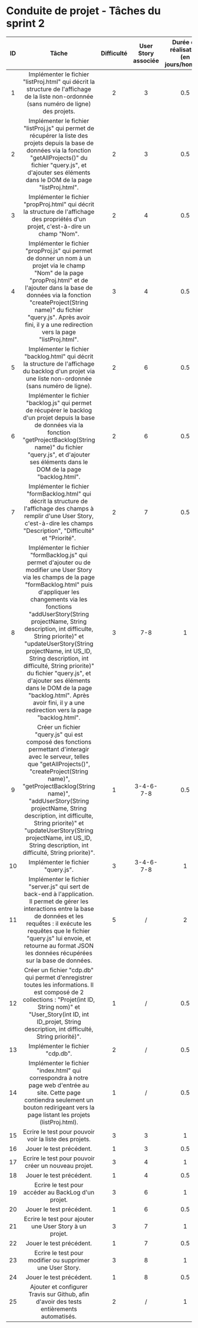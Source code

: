 # Conduite de projet - Tâches du sprint 2

| ID | Tâche | Difficulté | User Story associée | Durée de réalisation (en jours/homme) | Avancement | Développeur |
|:--:|:-----:|:----------:|:-------------------:|:-------------------------------------:|:----------:|:-----------:|
| 1 | Implémenter le fichier "listProj.html" qui décrit la structure de l'affichage de la liste non-ordonnée (sans numéro de ligne) des projets. | 2 | 3 | 0.5 | DOING | François |
| 2 | Implémenter le fichier "listProj.js" qui permet de récupérer la liste des projets depuis la base de données via la fonction "getAllProjects()" du fichier "query.js", et d'ajouter ses éléments dans le DOM de la page "listProj.html". | 2 | 3 | 0.5 | DOING | François |
| 3 | Implémenter le fichier "propProj.html" qui décrit la structure de l'affichage des propriétés d'un projet, c'est-à-dire un champ "Nom". | 2 | 4 | 0.5 | DOING | François |
| 4 | Implémenter le fichier "propProj.js" qui permet de donner un nom à un projet via le champ "Nom" de la page "propProj.html" et de l'ajouter dans la base de données via la fonction "createProject(String name)" du fichier "query.js". Après avoir fini, il y a une redirection vers la page "listProj.html". | 3 | 4 | 0.5 | DOING | François |
| 5 | Implémenter le fichier "backlog.html" qui décrit la structure de l'affichage du backlog d'un projet via une liste non-ordonnée (sans numéro de ligne). | 2 | 6 | 0.5 | DOING | Maxime |
| 6 | Implémenter le fichier "backlog.js" qui permet de récupérer le backlog d'un projet depuis la base de données via la fonction "getProjectBacklog(String name)" du fichier "query.js", et d'ajouter ses éléments dans le DOM de la page "backlog.html". | 2 | 6 | 0.5 | DOING | Maxime |
| 7 | Implémenter le fichier "formBacklog.html" qui décrit la structure de l'affichage des champs à remplir d'une User Story, c'est-à-dire les champs "Description", "Difficulté" et "Priorité".| 2 | 7 | 0.5 | DOING | Maxime |
| 8 | Implémenter le fichier "formBacklog.js" qui permet d'ajouter ou de modifier une User Story via les champs de la page "formBacklog.html" puis d'appliquer les changements via les fonctions "addUserStory(String projectName, String description, int difficulte, String priorite)" et "updateUserStory(String projectName, int US_ID, String description, int difficulté, String priorite)" du fichier "query.js", et d'ajouter ses éléments dans le DOM de la page "backlog.html". Après avoir fini, il y a une redirection vers la page "backlog.html". | 3 | 7-8 | 1 | DOING | Maxime |
| 9 | Créer un fichier "query.js" qui est composé des fonctions permettant d'interagir avec le serveur, telles que "getAllProjects()", "createProject(String name)", "getProjectBacklog(String name)", "addUserStory(String projectName, String description, int difficulte, String priorite)" et "updateUserStory(String projectName, int US_ID, String description, int difficulté, String priorite)". | 1 | 3-4-6-7-8 | 0.5 | DONE | Charles |
| 10 | Implémenter le fichier "query.js". | 3 | 3-4-6-7-8 | 1 | DOING | Charles |
| 11 | Implémenter le fichier "server.js" qui sert de back-end à l'application. Il permet de gérer les interactions entre la base de données et les requếtes : il exécute les requêtes que le fichier "query.js" lui envoie, et retourne au format JSON les données récupérées sur la base de données. | 5 | / | 2 | DOING | François |
| 12 | Créer un fichier "cdp.db" qui permet d'enregistrer toutes les informations. Il est composé de 2 collections : "Projet(int ID, String nom)" et "User_Story(int ID, int ID_projet, String description, int difficulté, String priorité)". | 1 | / | 0.5 | DONE | Charles |
| 13 | Implémenter le fichier "cdp.db". | 2 | / | 0.5 | DONE | Charles |
| 14 | Implémenter le fichier "index.html" qui correspondra à notre page web d'entrée au site. Cette page contiendra seulement un bouton redirigeant vers la page listant les projets (listProj.html). | 1 | / | 0.5 | DOING | François |
| 15 | Ecrire le test pour pouvoir voir la liste des projets. | 3 | 3 | 1 | TODO | Maxime |
| 16 | Jouer le test précédent. | 1 | 3 | 0.5 | TODO | Maxime |
| 17 | Ecrire le test pour pouvoir créer un nouveau projet. | 3 | 4 | 1 | TODO | Maxime |
| 18 | Jouer le test précédent. | 1 | 4 | 0.5 | TODO | Maxime |
| 19 | Ecrire le test pour accéder au BackLog d'un projet. | 3 | 6 | 1 | TODO | Maxime |
| 20 | Jouer le test précédent. | 1 | 6 | 0.5 | TODO | Maxime |
| 21 | Ecrire le test pour ajouter une User Story à un projet. | 3 | 7 | 1 | TODO | François |
| 22 | Jouer le test précédent. | 1 | 7 | 0.5 | TODO | François |
| 23 | Ecrire le test pour modifier ou supprimer une User Story. | 3 | 8 | 1 | TODO | Charles |
| 24 | Jouer le test précédent. | 1 | 8 | 0.5 | TODO | Charles |
| 25 | Ajouter et configurer Travis sur Github, afin d'avoir des tests entièrements automatisés. | 2 | / | 1 | DONE | François |
